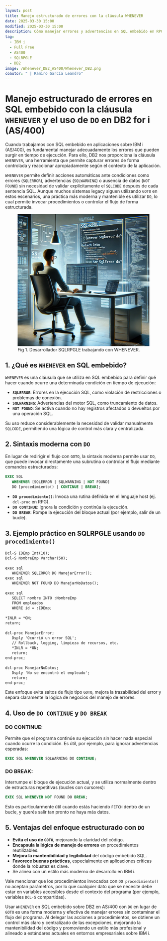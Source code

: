 ```yaml
---
layout: post
title: Manejo estructurado de errores con la cláusula WHENEVER
date: 2025-03-30 15:00
modified: 2025-03-30 15:00
description: Cómo manejar errores y advertencias en SQL embebido en RPG con WHENEVER
tag:
  - IBM i
  - Full Free
  - AS400
  - SQLRPGLE
  - DB2
image: /Whenever_DB2_AS400/Whenever_DB2.png
coautor: " | Ramiro García Leandro"
---
```


# Manejo estructurado de errores en SQL embebido con la cláusula `WHENEVER` y el uso de `DO` en DB2 for i (AS/400)

Cuando trabajamos con SQL embebido en aplicaciones sobre IBM i (AS/400), es fundamental manejar adecuadamente los errores que pueden surgir en tiempo de ejecución. Para ello, DB2 nos proporciona la cláusula `WHENEVER`, una herramienta que permite capturar errores de forma controlada y reaccionar apropiadamente según el contexto de la aplicación.

`WHENEVER` permite definir acciones automáticas ante condiciones como errores (`SQLERROR`), advertencias (`SQLWARNING`) o ausencia de datos (`NOT FOUND`) sin necesidad de validar explícitamente el `SQLCODE` después de cada sentencia SQL. Aunque muchos sistemas legacy siguen utilizando `GOTO` en estos escenarios, una práctica más moderna y mantenible es utilizar `DO`, lo cual permite invocar procedimientos o controlar el flujo de forma estructurada.


<figure>
<img src="./Developer_RPGLE.png" alt="Desarrollador SQLRPGLE trabajando en código SQL embebido">
<figcaption>Fig 1. Desarrollador SQLRPGLE trabajando con WHENEVER.</figcaption>
</figure>

## 1. ¿Qué es `WHENEVER` en SQL embebido?

`WHENEVER` es una cláusula que se utiliza en SQL embebido para definir qué hacer cuando ocurre una determinada condición en tiempo de ejecución:

- **`SQLERROR`**: Errores en la ejecución SQL, como violación de restricciones o problemas de conexión.
- **`SQLWARNING`**: Advertencias del motor SQL, como truncamiento de datos.
- **`NOT FOUND`**: Se activa cuando no hay registros afectados o devueltos por una operación SQL.

Su uso reduce considerablemente la necesidad de validar manualmente `SQLCODE`, permitiendo una lógica de control más clara y centralizada.


## 2. Sintaxis moderna con `DO`

En lugar de redirigir el flujo con `GOTO`, la sintaxis moderna permite usar `DO`, que puede invocar directamente una subrutina o controlar el flujo mediante comandos estructurados:

```sql
EXEC SQL
   WHENEVER [SQLERROR | SQLWARNING | NOT FOUND]
   DO [procedimiento() | CONTINUE | BREAK];
```

- **`DO procedimiento()`**: Invoca una rutina definida en el lenguaje host (ej. `dcl-proc` en RPG).
- **`DO CONTINUE`**: Ignora la condición y continúa la ejecución.
- **`DO BREAK`**: Rompe la ejecución del bloque actual (por ejemplo, salir de un bucle).


## 3. Ejemplo práctico en SQLRPGLE usando `DO procedimiento()`

```rpgle
Dcl-S IDEmp Int(10);
Dcl-S NombreEmp Varchar(50);

exec sql
   WHENEVER SQLERROR DO ManejarError();
exec sql
   WHENEVER NOT FOUND DO ManejarNoDatos();

exec sql
   SELECT nombre INTO :NombreEmp
   FROM empleados
   WHERE id = :IDEmp;

*INLR = *ON;
return;

dcl-proc ManejarError;
   Dsply 'Ocurrió un error SQL';
   // Rollback, logging, limpieza de recursos, etc.
   *INLR = *ON;
   return;
end-proc;

dcl-proc ManejarNoDatos;
   Dsply 'No se encontró el empleado';
   return;
end-proc;
```

Este enfoque evita saltos de flujo tipo `GOTO`, mejora la trazabilidad del error y separa claramente la lógica de negocios del manejo de errores.


## 4. Uso de `DO CONTINUE` y `DO BREAK`

### DO CONTINUE:

Permite que el programa continúe su ejecución sin hacer nada especial cuando ocurre la condición. Es útil, por ejemplo, para ignorar advertencias esperadas:

```sql
EXEC SQL WHENEVER SQLWARNING DO CONTINUE;
```

### DO BREAK:

Interrumpe el bloque de ejecución actual, y se utiliza normalmente dentro de estructuras repetitivas (bucles con cursores):

```sql
EXEC SQL WHENEVER NOT FOUND DO BREAK;
```

Esto es particularmente útil cuando estás haciendo `FETCH` dentro de un bucle, y querés salir tan pronto no haya más datos.


## 5. Ventajas del enfoque estructurado con `DO`

- **Evita el uso de `GOTO`**, mejorando la claridad del código.
- **Encapsula la lógica de manejo de errores** en procedimientos reutilizables.
- **Mejora la mantenibilidad y legibilidad** del código embebido SQL.
- **Favorece buenas prácticas**, especialmente en aplicaciones críticas donde la robustez es clave.
- Se alinea con un estilo más moderno de desarrollo en IBM i.

Vale mencionar que los procedimientos invocados con `DO procedimiento()` no aceptan parámetros, por lo que cualquier dato que se necesite debe estar en variables accesibles desde el contexto del programa (por ejemplo, variables `DCL-S` compartidas).


Usar `WHENEVER` en SQL embebido sobre DB2 en AS/400 con `DO` en lugar de `GOTO` es una forma moderna y efectiva de manejar errores sin contaminar el flujo del programa. Al delegar las acciones a procedimientos, se obtiene un control más claro y centralizado de las excepciones, mejorando la mantenibilidad del código y promoviendo un estilo más profesional y alineado a estándares actuales en entornos empresariales sobre IBM i.
